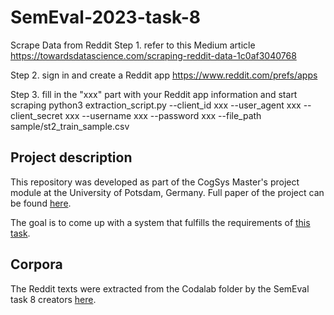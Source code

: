 # SemEval-2023-task-8

Scrape Data from Reddit
Step 1. refer to this Medium article
https://towardsdatascience.com/scraping-reddit-data-1c0af3040768

Step 2. sign in and create a Reddit app
https://www.reddit.com/prefs/apps

Step 3. fill in the "xxx" part with your Reddit app information and start scraping
python3 extraction_script.py --client_id xxx --user_agent xxx --client_secret xxx --username xxx --password xxx --file_path sample/st2_train_sample.csv


## Project description 

This repository was developed as part of the CogSys Master's project module at the University of Potsdam, Germany. Full paper of the project can be found [here](https://www.overleaf.com/project/63737db61470cc4405a391c3). 

The goal is to come up with a system that fulfills the requirements of [this task](https://causalclaims.github.io/).


## Corpora 

The Reddit texts were extracted from the Codalab folder by the SemEval task 8 creators [here](https://codalab.lisn.upsaclay.fr/competitions/6948?secret_key=0eb18fd8-c847-4738-956c-f0f19fe3692e#participate-get_starting_kit). 

